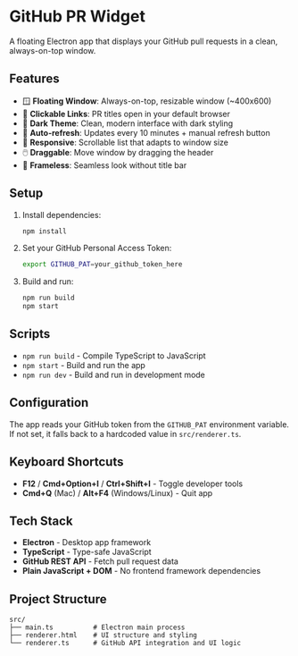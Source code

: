 # GitHub PR Widget

A floating Electron app that displays your GitHub pull requests in a clean, always-on-top window.

## Features

- 🪟 **Floating Window**: Always-on-top, resizable window (~400x600)
- 🔗 **Clickable Links**: PR titles open in your default browser
- 🎨 **Dark Theme**: Clean, modern interface with dark styling
- 🔄 **Auto-refresh**: Updates every 10 minutes + manual refresh button
- 📱 **Responsive**: Scrollable list that adapts to window size
- 🖱️ **Draggable**: Move window by dragging the header
- 🚫 **Frameless**: Seamless look without title bar

## Setup

1. Install dependencies:
   ```bash
   npm install
   ```

2. Set your GitHub Personal Access Token:
   ```bash
   export GITHUB_PAT=your_github_token_here
   ```

3. Build and run:
   ```bash
   npm run build
   npm start
   ```

## Scripts

- `npm run build` - Compile TypeScript to JavaScript
- `npm start` - Build and run the app
- `npm run dev` - Build and run in development mode

## Configuration

The app reads your GitHub token from the `GITHUB_PAT` environment variable. If not set, it falls back to a hardcoded value in `src/renderer.ts`.

## Keyboard Shortcuts

- **F12** / **Cmd+Option+I** / **Ctrl+Shift+I** - Toggle developer tools
- **Cmd+Q** (Mac) / **Alt+F4** (Windows/Linux) - Quit app

## Tech Stack

- **Electron** - Desktop app framework
- **TypeScript** - Type-safe JavaScript
- **GitHub REST API** - Fetch pull request data
- **Plain JavaScript + DOM** - No frontend framework dependencies

## Project Structure

```
src/
├── main.ts          # Electron main process
├── renderer.html    # UI structure and styling
└── renderer.ts      # GitHub API integration and UI logic
```